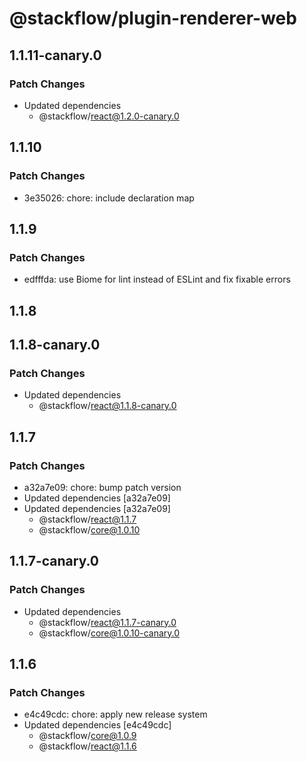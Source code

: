 # @stackflow/plugin-renderer-web

## 1.1.11-canary.0

### Patch Changes

- Updated dependencies
  - @stackflow/react@1.2.0-canary.0

## 1.1.10

### Patch Changes

- 3e35026: chore: include declaration map

## 1.1.9

### Patch Changes

- edfffda: use Biome for lint instead of ESLint and fix fixable errors

## 1.1.8

## 1.1.8-canary.0

### Patch Changes

- Updated dependencies
  - @stackflow/react@1.1.8-canary.0

## 1.1.7

### Patch Changes

- a32a7e09: chore: bump patch version
- Updated dependencies [a32a7e09]
- Updated dependencies [a32a7e09]
  - @stackflow/react@1.1.7
  - @stackflow/core@1.0.10

## 1.1.7-canary.0

### Patch Changes

- Updated dependencies
  - @stackflow/react@1.1.7-canary.0
  - @stackflow/core@1.0.10-canary.0

## 1.1.6

### Patch Changes

- e4c49cdc: chore: apply new release system
- Updated dependencies [e4c49cdc]
  - @stackflow/core@1.0.9
  - @stackflow/react@1.1.6
